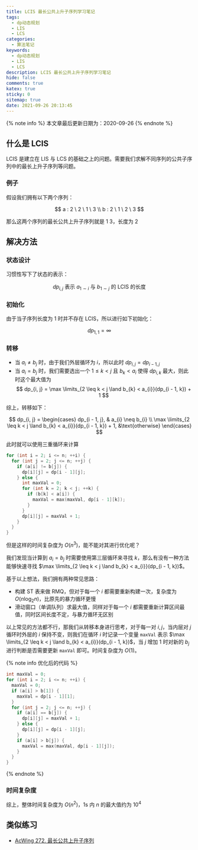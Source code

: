 ```yaml
---
title: LCIS 最长公共上升子序列学习笔记
tags:
  - dp动态规划
  - LIS
  - LCS
categories:
  - 算法笔记
keywords:
  - dp动态规划
  - LIS
  - LCS
description: LCIS 最长公共上升子序列学习笔记
hide: false
comments: true
katex: true
sticky: 0
sitemap: true
date: 2021-09-26 20:13:45
---
```


{% note info %}
本文章最后更新日期为：2020-09-26
{% endnote %}

## 什么是 LCIS

LCIS 是建立在 LIS 与 LCS 的基础之上的问题。需要我们求解不同序列的公共子序列中的最长上升子序列等问题。

### 例子

假设我们拥有以下两个序列：

$$
a : 2 \ 2 \ 1 \ 3 \\
b : 2 \ 1 \ 2 \ 3
$$

那么这两个序列的最长公共上升子序列就是 $1 \ 3$，长度为 $2$

## 解决方法

### 状态设计

习惯性写下了状态的表示：

$$
dp_{i, j} \text{ 表示 } a_{1 \sim i} \text{ 与 } b_{1 \sim j} \text{ 的 LCIS 的长度 }
$$

### 初始化

由于当子序列长度为 $1$ 时并不存在 LCIS，所以进行如下初始化：

$$
dp_{1, 1} = \infty
$$

### 转移

- 当 $a_{i} \neq b_{j}$ 时，由于我们外层循环为 $i$，所以此时 $dp_{i, j} = dp_{i - 1, j}$
- 当 $a_{i} = b_{j}$ 时，我们需要选出一个 $1 \leq k < j$ 且 $b_{k} < a_{i}$ 使得 $dp_{i, k}$ 最大，则此时这个最大值为
  $$
  dp_{i, j} = \max \limits_{2 \leq k < j \land b_{k} < a_{i}}(dp_{i - 1, k}) + 1
  $$

综上，转移如下：

$$
dp_{i, j} =
\begin{cases}
  dp_{i - 1, j}, & a_{i} \neq b_{i} \\
  \max \limits_{2 \leq k < j \land b_{k} < a_{i}}(dp_{i - 1, k}) + 1, &\text{otherwise}
\end{cases}
$$

此时就可以使用三重循环来计算

```cpp
for (int i = 2; i <= n; ++i) {
  for (int j = 2; j <= n; ++j) {
    if (a[i] != b[j]) {
      dp[i][j] = dp[i - 1][j];
    } else {
      int maxVal = 0;
      for (int k = 2; k < j; ++k) {
        if (b[k] < a[i]) {
          maxVal = max(maxVal, dp[i - 1][k]);
        }
      }
      dp[i][j] = maxVal + 1;
    }
  }
}
```

但是这样的时间复杂度为 $O(n^{3})$，能不能对其进行优化呢？

我们发现当计算到 $a_{i} = b_{j}$ 时需要使用第三层循环来寻找 $k$，那么有没有一种方法能够快速寻找 $\max \limits_{2 \leq k < j \land b_{k} < a_{i}}(dp_{i - 1, k})$。

基于以上想法，我们拥有两种常见思路：

- 构建 ST 表来做 RMQ，但对于每一个 $i$ 都需要重新构建一次，复杂度为 $O(n \log_{2}n)$，比原先的暴力循环更慢
- 滑动窗口（单调队列）求最大值，同样对于每一个 $i$ 都需要重新计算区间最值，同时区间长度不定，与暴力循环无区别

以上常见的方法都不行，那我们从转移本身进行思考，对于每一对 $i, j$，当内层对 $j$ 循环时外层的 $i$ 保持不变，则我们在循环 $i$ 时记录一个变量 `maxVal` 表示 $\max \limits_{2 \leq k < j \land b_{k} < a_{i}}(dp_{i - 1, k})$，当 $j$ 增加 $1$ 时对新的 $b_{j}$ 进行判断是否需要更新 `maxVal` 即可。时间复杂度为 $O(1)$。

{% note info 优化后的代码 %}

```cpp
int maxVal = 0;
for (int i = 2; i <= n; ++i) {
  maxVal = 0;
  if (a[i] > b[1]) {
    maxVal = dp[i - 1][1];
  }
  for (int j = 2; j <= n; ++j) {
    if (a[i] == b[j]) {
      dp[i][j] = maxVal + 1;
    } else {
      dp[i][j] = dp[i - 1][j];
    }
    if (a[i] > b[j]) {
      maxVal = max(maxVal, dp[i - 1][j]);
    }
  }
}
```

{% endnote %}

### 时间复杂度

综上，整体时间复杂度为 $O(n^{2})$，1s 内 $n$ 的最大值约为 $10^{4}$

## 类似练习

- [AcWing 272. 最长公共上升子序列](https://www.acwing.com/problem/content/description/274/)
